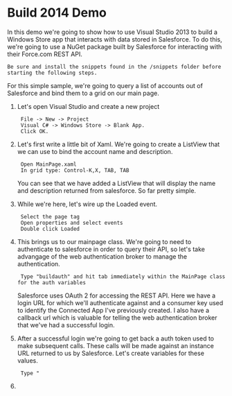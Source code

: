 # Build 2014 Demo

In this demo we're going to show how to use Visual Studio 2013 to build a Windows Store app that interacts with data stored in Salesforce. To do this, we're going to use a NuGet package built by Salesforce for interacting with their Force.com REST API.

    Be sure and install the snippets found in the /snippets folder before starting the following steps.

For this simple sample, we're going to query a list of accounts out of Salesforce and bind them to a grid on our main page.

1. Let's open Visual Studio and create a new project

        File -> New -> Project
        Visual C# -> Windows Store -> Blank App.
        Click OK.

2. Let's first write a little bit of Xaml. We're going to create a ListView that we can use to bind the account name and description.

        Open MainPage.xaml
        In grid type: Control-K,X, TAB, TAB

    You can see that we have added a ListView that will display the name and description returned from salesforce. So far pretty simple.

3. While we're here, let's wire up the Loaded event.

        Select the page tag
        Open properties and select events
        Double click Loaded

4. This brings us to our mainpage class. We're going to need to authenticate to salesforce in order to query their API, so let's take advangage of the web authentication broker to manage the authentication.

        Type "buildauth" and hit tab immediately within the MainPage class for the auth variables

    Salesforce uses OAuth 2 for accessing the REST API. Here we have a login URL for which we'll authenticate against and a consumer key used to identify the Connected App I've previously created. I also have a callback url which is valuable for telling the web authentication broker that we've had a successful login.

5. After a successful login we're going to get back a auth token used to make subsequent calls. These calls will be made against an instance URL returned to us by Salesforce. Let's create variables for these values.

        Type "



4. 
